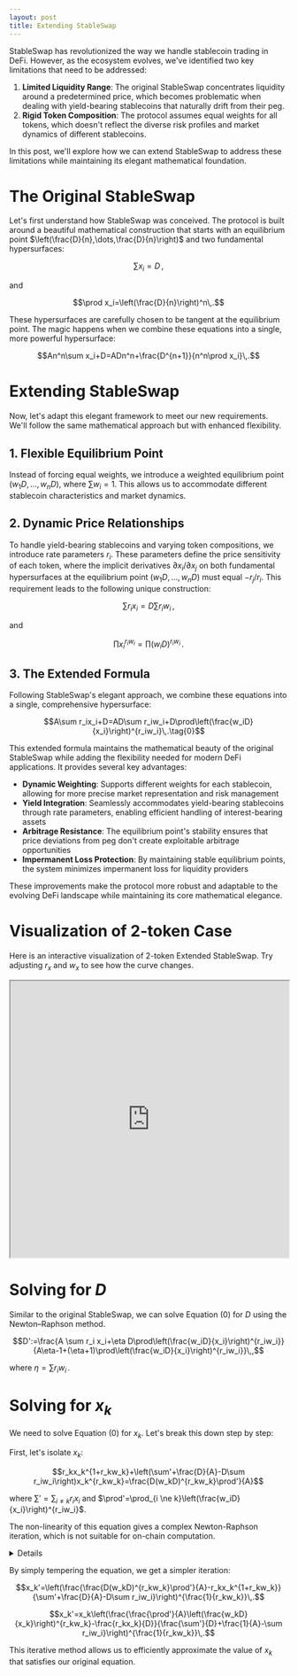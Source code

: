 ```yaml
---
layout: post
title: Extending StableSwap
---
```


StableSwap has revolutionized the way we handle stablecoin trading in DeFi. However, as the ecosystem evolves, we've identified two key limitations that need to be addressed:

1. **Limited Liquidity Range**: The original StableSwap concentrates liquidity around a predetermined price, which becomes problematic when dealing with yield-bearing stablecoins that naturally drift from their peg.
2. **Rigid Token Composition**: The protocol assumes equal weights for all tokens, which doesn't reflect the diverse risk profiles and market dynamics of different stablecoins.

In this post, we'll explore how we can extend StableSwap to address these limitations while maintaining its elegant mathematical foundation.

# The Original StableSwap

Let's first understand how StableSwap was conceived. The protocol is built around a beautiful mathematical construction that starts with an equilibrium point $\left(\frac{D}{n},\dots,\frac{D}{n}\right)$ and two fundamental hypersurfaces:

$$\sum x_i=D\,,$$

and

$$\prod x_i=\left(\frac{D}{n}\right)^n\,.$$

These hypersurfaces are carefully chosen to be tangent at the equilibrium point. The magic happens when we combine these equations into a single, more powerful hypersurface:

$$An^n\sum x_i+D=ADn^n+\frac{D^{n+1}}{n^n\prod x_i}\,.$$

# Extending StableSwap

Now, let's adapt this elegant framework to meet our new requirements. We'll follow the same mathematical approach but with enhanced flexibility.

## 1. Flexible Equilibrium Point

Instead of forcing equal weights, we introduce a weighted equilibrium point $\left(w_{1}D,\dots,w_{n}D\right)$, where $\sum w_i=1$. This allows us to accommodate different stablecoin characteristics and market dynamics.

## 2. Dynamic Price Relationships

To handle yield-bearing stablecoins and varying token compositions, we introduce rate parameters $r_i$. These parameters define the price sensitivity of each token, where the implicit derivatives $\partial x_i/\partial x_j$ on both fundamental hypersurfaces at the equilibrium point $\left(w_{1}D,\dots,w_{n}D\right)$ must equal $-r_j/r_i$. This requirement leads to the following unique construction:

$$\sum r_ix_i=D\sum r_iw_i\,,$$

and

$$\prod x_i^{r_iw_i}=\prod\left(w_iD\right)^{r_iw_i}\,.$$

## 3. The Extended Formula

Following StableSwap's elegant approach, we combine these equations into a single, comprehensive hypersurface:

$$A\sum r_ix_i+D=AD\sum r_iw_i+D\prod\left(\frac{w_iD}{x_i}\right)^{r_iw_i}\,.\tag{0}$$

This extended formula maintains the mathematical beauty of the original StableSwap while adding the flexibility needed for modern DeFi applications. It provides several key advantages:

- **Dynamic Weighting**: Supports different weights for each stablecoin, allowing for more precise market representation and risk management
- **Yield Integration**: Seamlessly accommodates yield-bearing stablecoins through rate parameters, enabling efficient handling of interest-bearing assets
- **Arbitrage Resistance**: The equilibrium point's stability ensures that price deviations from peg don't create exploitable arbitrage opportunities
- **Impermanent Loss Protection**: By maintaining stable equilibrium points, the system minimizes impermanent loss for liquidity providers

These improvements make the protocol more robust and adaptable to the evolving DeFi landscape while maintaining its core mathematical elegance.

# Visualization of 2-token Case

Here is an interactive visualization of 2-token Extended StableSwap. Try adjusting $r_x$ and $w_x$ to see how the curve changes.

<iframe src="https://www.desmos.com/calculator/cxildympt7" width="100%" height="500px"></iframe>

# Solving for $D$

Similar to the original StableSwap, we can solve Equation (0) for $D$ using the Newton–Raphson method.

$$D':=\frac{A \sum r_i x_i+\eta D\prod\left(\frac{w_iD}{x_i}\right)^{r_iw_i}}{A\eta-1+(\eta+1)\prod\left(\frac{w_iD}{x_i}\right)^{r_iw_i}}\,,$$

where $\eta=\sum r_i w_i\,.$

# Solving for $x_k$

We need to solve Equation (0) for $x_k$. Let's break this down step by step:

First, let's isolate $x_k$:

$$r_kx_k^{1+r_kw_k}+\left(\sum'+\frac{D}{A}-D\sum r_iw_i\right)x_k^{r_kw_k}=\frac{D(w_kD)^{r_kw_k}\prod'}{A}$$

where $\sum'=\sum_{i \ne k} r_i x_i$ and $\prod'=\prod_{i \ne k}\left(\frac{w_iD}{x_i}\right)^{r_iw_i}$.

The non-linearity of this equation gives a complex Newton-Raphson iteration, which is not suitable for on-chain computation.

<details>
In case you are curious, the explicit Newton-Raphson iteration is
$$x_k'=\frac{r_k^2w_kx_k+\left(\sum'+\frac{D}{A}-D\sum r_iw_i\right)(r_kw_k-1)+\frac{D(w_kD)^{r_kw_k}\prod'}{Ax_k^{r_kw_k}}}{r_k(1+r_kw_k)+\left(\sum'+\frac{D}{A}-D\sum r_iw_i\right)\frac{r_kw_k}{x_k}}\,.$$
</details>

By simply tempering the equation, we get a simpler iteration:

$$x_k'=\left(\frac{\frac{D(w_kD)^{r_kw_k}\prod'}{A}-r_kx_k^{1+r_kw_k}}{\sum'+\frac{D}{A}-D\sum r_iw_i}\right)^{\frac{1}{r_kw_k}}\,.$$

$$x_k'=x_k\left(\frac{\frac{\prod'}{A}\left(\frac{w_kD}{x_k}\right)^{r_kw_k}-\frac{r_kx_k}{D}}{\frac{\sum'}{D}+\frac{1}{A}-\sum r_iw_i}\right)^{\frac{1}{r_kw_k}}\,.$$

This iterative method allows us to efficiently approximate the value of $x_k$ that satisfies our original equation.
